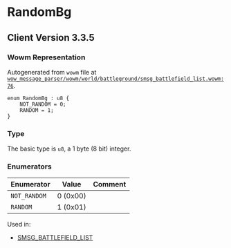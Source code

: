 # RandomBg

## Client Version 3.3.5

### Wowm Representation

Autogenerated from `wowm` file at [`wow_message_parser/wowm/world/battleground/smsg_battlefield_list.wowm:76`](https://github.com/gtker/wow_messages/tree/main/wow_message_parser/wowm/world/battleground/smsg_battlefield_list.wowm#L76).

```rust,ignore
enum RandomBg : u8 {
    NOT_RANDOM = 0;
    RANDOM = 1;
}
```
### Type
The basic type is `u8`, a 1 byte (8 bit) integer.
### Enumerators
| Enumerator | Value  | Comment |
| --------- | -------- | ------- |
| `NOT_RANDOM` | 0 (0x00) |  |
| `RANDOM` | 1 (0x01) |  |

Used in:
* [SMSG_BATTLEFIELD_LIST](smsg_battlefield_list.md)

